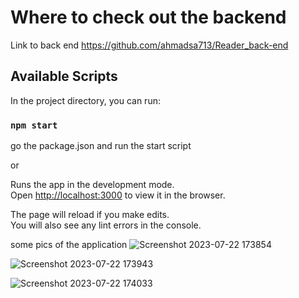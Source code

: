 # Where to check out the backend

Link to back end
https://github.com/ahmadsa713/Reader_back-end

## Available Scripts

In the project directory, you can run:

### `npm start`

go the package.json and run the start script

or

Runs the app in the development mode.\
Open [http://localhost:3000](http://localhost:3000) to view it in the browser.

The page will reload if you make edits.\
You will also see any lint errors in the console.



some pics of the application
![Screenshot 2023-07-22 173854](https://github.com/ahmadsa713/Reader-front-end/assets/20249835/5fa8f18f-270c-4451-b09d-e99e644fbb5c)


![Screenshot 2023-07-22 173943](https://github.com/ahmadsa713/Reader-front-end/assets/20249835/0ddcb951-5702-4629-abab-79cf346dd7e1)


![Screenshot 2023-07-22 174033](https://github.com/ahmadsa713/Reader-front-end/assets/20249835/49a43c69-fc4e-4c76-97cb-fadc3f9a4649)
